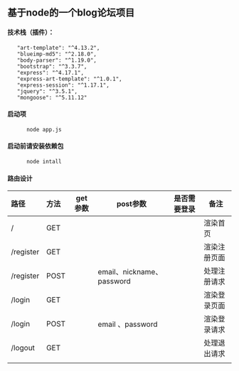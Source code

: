 ## 基于node的一个blog论坛项目

  #### 技术栈（插件）：    
       "art-template": "^4.13.2",
       "blueimp-md5": "^2.18.0",
       "body-parser": "^1.19.0",
       "bootstrap": "^3.3.7",
       "express": "^4.17.1",
       "express-art-template": "^1.0.1",
       "express-session": "^1.17.1",
       "jquery": "^3.5.1",
       "mongoose": "^5.11.12"  
  #### 启动项  
  ~~~
        node app.js 
  ~~~
  #### 启动前请安装依赖包  
  ~~~
        node intall
  ~~~
   #### 路由设计

| 路径      | 方法 | get参数 | post参数                  | 是否需要登录 | 备注         |
| :-------- | :--- | ------- | ------------------------- | ------------ | ------------ |
| /         | GET  |         |                           |              | 渲染首页     |
| /register | GET  |         |                           |              | 渲染注册页面 |
| /register | POST |         | email、nickname、password |              | 处理注册请求 |
| /login    | GET  |         |                           |              | 渲染登录页面 |
| /login    | POST |         | email 、password          |              | 渲染登录请求 |
| /logout   | GET  |         |                           |              | 处理退出请求 |
|           |      |         |                           |              |              |



